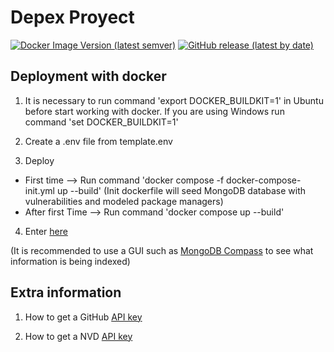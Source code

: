 # Depex Proyect

[![Docker Image Version (latest semver)](https://img.shields.io/docker/v/germanmt/depex?color=blue&label=dockerhub&logo=docker&sort=semver)](https://hub.docker.com/repository/docker/germanmt/depex) [![GitHub release (latest by date)](https://img.shields.io/github/v/release/GermanMT/depex?color=green&logo=github)](https://github.com/GermanMT/depex/releases)

## Deployment with docker

1. It is necessary to run command 'export DOCKER_BUILDKIT=1' in Ubuntu before start working with docker. If you are using Windows run command 'set DOCKER_BUILDKIT=1'

2. Create a .env file from template.env

3. Deploy
- First time --> Run command 'docker compose -f docker-compose-init.yml up --build' (Init dockerfile will seed MongoDB database with vulnerabilities and modeled package managers)
- After first Time --> Run command 'docker compose up --build'

4. Enter [here](http://0.0.0.0:8000/docs)

(It is recommended to use a GUI such as [MongoDB Compass](https://www.mongodb.com/en/products/compass) to see what information is being indexed)

## Extra information

1. How to get a GitHub [API key](https://github.com/settings/tokens)

2. How to get a NVD [API key](https://nvd.nist.gov/developers/request-an-api-key)
